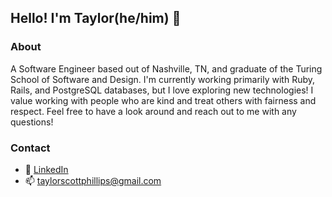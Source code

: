 ## Hello! I'm Taylor(he/him) 👋

### About

A Software Engineer based out of Nashville, TN, and graduate of the Turing School of Software and Design. I'm currently working primarily with Ruby, Rails, and PostgreSQL databases, but I love exploring new technologies! I value working with people who are kind and treat others with fairness and respect. Feel free to have a look around and reach out to me with any questions!

### Contact

- 🌱 [LinkedIn](https://www.linkedin.com/in/taylorscottphillips/)
- 📫 taylorscottphillips@gmail.com
<!--
**taphill/taphill** is a ✨ _special_ ✨ repository because its `README.md` (this file) appears on your GitHub profile.

Here are some ideas to get you started:

- 🔭 I’m currently working on ...
- 🌱 I’m currently learning ...
- 👯 I’m looking to collaborate on ...
- 🤔 I’m looking for help with ...
- 💬 Ask me about ...
- 📫 How to reach me: ...
- ⚡ Fun fact: ...
-->
